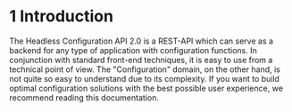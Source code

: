 # 1 Introduction
The Headless Configuration API 2.0 is a REST-API which can serve as a backend for any type of application with configuration functions.
In conjunction with standard front-end techniques, it is easy to use from a technical point of view.
The "Configuration" domain, on the other hand, is not quite so easy to understand due to its complexity.
If you want to build optimal configuration solutions with the best possible user experience, we recommend reading this documentation.

